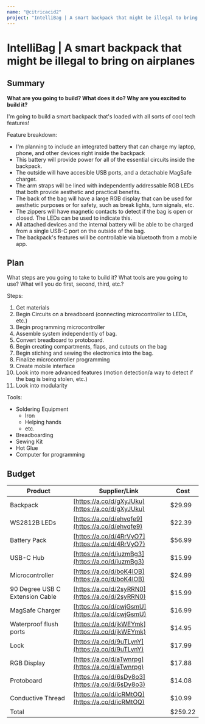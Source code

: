 ```yaml
---
name: "@citricacid2"
project: "IntelliBag | A smart backpack that might be illegal to bring on airplanes"
---
```


# IntelliBag | A smart backpack that might be illegal to bring on airplanes

## Summary

**What are you going to build? What does it do? Why are you excited to build it?**

I'm going to build a smart backpack that's loaded with all sorts of cool tech features!

Feature breakdown:

- I'm planning to include an integrated battery that can charge my laptop, phone, and other devices right inside the backpack
- This battery will provide power for all of the essential circuits inside the backpack.
- The outside will have accesible USB ports, and a detachable MagSafe charger.
- The arm straps will be lined with independently addressable RGB LEDs that both provide aesthetic and practical benefits.
- The back of the bag will have a large RGB display that can be used for aesthetic purposes or for safety, such as break lights, turn signals, etc.
- The zippers will have magnetic contacts to detect if the bag is open or closed. The LEDs can be used to indicate this.
- All attached devices and the internal battery will be able to be charged from a single USB-C port on the outside of the bag.
- The backpack's features will be controllable via bluetooth from a mobile app.

## Plan

What steps are you going to take to build it? What tools are you going to use? What will you do first, second, third, etc.?

Steps:

1. Get materials
2. Begin Circuits on a breadboard (connecting microcontroller to LEDs, etc.)
3. Begin programming microcontroller
4. Assemble system independently of bag.
5. Convert breadboard to protoboard.
6. Begin creating compartments, flaps, and cutouts on the bag
7. Begin stiching and sewing the electronics into the bag.
8. Finalize microcontroller programming
9. Create mobile interface
10. Look into more advanced features (motion detection/a way to detect if the bag is being stolen, etc.)
11. Look into modularity

Tools:

- Soldering Equipment
  - Iron
  - Helping hands
  - etc.
- Breadboarding
- Sewing Kit
- Hot Glue
- Computer for programming

## Budget

| Product                         | Supplier/Link                                    | Cost    |
| ------------------------------- | ------------------------------------------------ | ------- |
| Backpack                        | [https://a.co/d/gXyJUku](https://a.co/d/gXyJUku) | $29.99  |
| WS2812B LEDs                    | [https://a.co/d/ehvqfe9](https://a.co/d/ehvqfe9) | $22.39  |
| Battery Pack                    | [https://a.co/d/4RrVyO7](https://a.co/d/4RrVyO7) | $56.99  |
| USB-C Hub                       | [https://a.co/d/iuzmBg3](https://a.co/d/iuzmBg3) | $15.99  |
| Microcontroller                 | [https://a.co/d/boK4IOB](https://a.co/d/boK4IOB) | $24.99  |
| 90 Degree USB C Extension Cable | [https://a.co/d/2syRRN0](https://a.co/d/2syRRN0) | $15.99  |
| MagSafe Charger                 | [https://a.co/d/cwjGsmU](https://a.co/d/cwjGsmU) | $16.99  |
| Waterproof flush ports          | [https://a.co/d/jkWEYmk](https://a.co/d/jkWEYmk) | $14.95  |
| Lock                            | [https://a.co/d/9uTLynY](https://a.co/d/9uTLynY) | $17.99  |
| RGB Display                     | [https://a.co/d/aTwnrpg](https://a.co/d/aTwnrpg) | $17.88  |
| Protoboard                      | [https://a.co/d/6sDy8o3](https://a.co/d/6sDy8o3) | $14.08  |
| Conductive Thread               | [https://a.co/d/icRMtOQ](https://a.co/d/icRMtOQ) | $10.99  |
| Total                           |                                                  | $259.22 |
